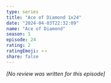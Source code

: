 ```yaml
---
type: series
title: "Ace of Diamond 1x24"
date: "2024-04-03T22:32:09"
name: "Ace of Diamond"
season: 1
episode: 24
rating: 2
ratingEmoji: ⭐️⭐️
share: false
---
```


_[No review was written for this episode]_
